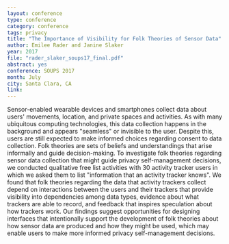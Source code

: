 ```yaml
---
layout: conference
type: conference
category: conference
tags: privacy
title: "The Importance of Visibility for Folk Theories of Sensor Data"
author: Emilee Rader and Janine Slaker
year: 2017
file: "rader_slaker_soups17_final.pdf"
abstract: yes
conference: SOUPS 2017
month: July
city: Santa Clara, CA
link: 
---
```



Sensor-enabled wearable devices and smartphones collect data about users' movements, location, and private spaces and activities. As with many ubiquitous computing technologies, this data collection happens in the background and appears "seamless" or invisible to the user. Despite this, users are still expected to make informed choices regarding consent to data collection. Folk theories are sets of beliefs and understandings that arise informally and guide decision-making. To investigate folk theories regarding sensor data collection that might guide privacy self-management decisions, we conducted qualitative free list activities with 30 activity tracker users in which we asked them to list "information that an activity tracker knows". We found that folk theories regarding the data that activity trackers collect depend on interactions between the users and their trackers that provide visibility into dependencies among data types, evidence about what trackers are able to record, and feedback that inspires speculation about how trackers work. Our findings suggest opportunities for designing interfaces that intentionally support the development of folk theories about how sensor data are produced and how they might be used, which may enable users to make more informed privacy self-management decisions.
